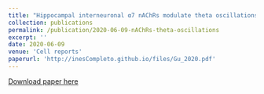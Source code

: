```yaml
---
title: "Hippocampal interneuronal α7 nAChRs modulate theta oscillations in freely moving mice"
collection: publications
permalink: /publication/2020-06-09-nAChRs-theta-oscillations
excerpt: ''
date: 2020-06-09
venue: 'Cell reports'
paperurl: 'http://inesCompleto.github.io/files/Gu_2020.pdf'
---
```


[Download paper here](http://inesCompleto.github.io/files/Gu_2020.pdf)
